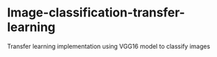 # Image-classification-transfer-learning
Transfer learning implementation using VGG16 model to classify images
